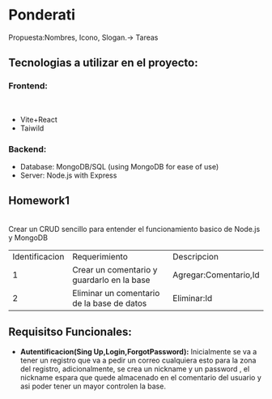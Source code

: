 <h1>Ponderati</h1>
Propuesta:Nombres, Icono, Slogan.-> Tareas </br>

<h2>Tecnologias a utilizar en el proyecto:</h2>
<h3>Frontend:</h3></br>
<ul>
<li>Vite+React </li>
<li>Taiwild</li>
</ul>

<h3>Backend:</h3>
<ul>
  <li>Database: MongoDB/SQL (using MongoDB for ease of use)</li>
  <li>Server: Node.js with Express</li>
</ul>

<h2>Homework1</h2><br>
Crear un CRUD sencillo para entender el funcionamiento basico de Node.js y MongoDB<BR>

<table>
  <tr>
  <td>Identificacion</td>
  <td>Requerimiento </td>
  <td>Descripcion</td> 
  </tr>

  <tr>
  <td>1</td>
  <td>Crear un comentario y guardarlo en la base</td>
  <td>Agregar:Comentario,Id</td> 
  </tr>

  <tr>
  <td>2</td>
  <td>Eliminar un comentario de la base de datos</td>
  <td>Eliminar:Id</td> 
  </tr>
</table>

<h2>Requisitso Funcionales:</h2>
<ul>
  <li>
    <b>Autentificacion(Sing Up,Login,ForgotPassword):</b> Inicialmente se va a tener un registro que va a pedir un correo cualquiera esto para la zona del registro, adicionalmente, se crea un nickname y un password , el nickname espara que quede almacenado en el comentario del usuario y asi poder tener un mayor controlen la base.
  </li>
</ul>





